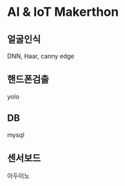 AI & IoT Makerthon
===================
얼굴인식
----------------
DNN, Haar, canny edge

핸드폰검출
----------------
yolo


DB
----------------
mysql


센서보드
---------------
아두이노